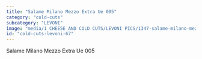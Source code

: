 ```yaml
---
title: "Salame Milano Mezzo Extra Ue 005"
category: "cold-cuts"
subcategory: "LEVONI"
image: "media/1 CHEESE AND COLD CUTS/LEVONI PICS/1347-salame-milano-mezzo-extra-ue-005.jpg"
id: "cold-cuts-levoni-67"
---
```


Salame Milano Mezzo Extra Ue 005
